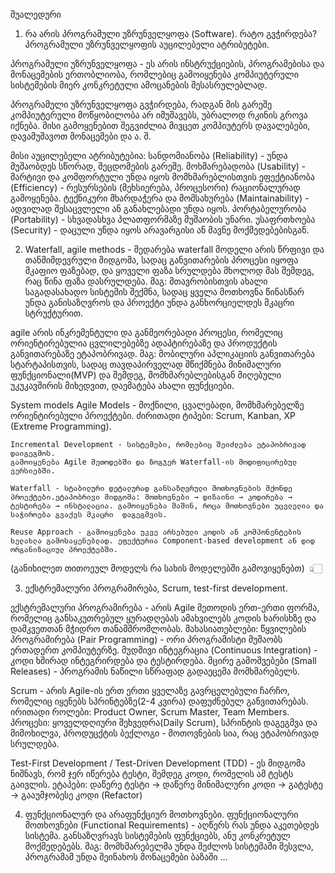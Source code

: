 შუალედური


1. რა არის პროგრამული უზრუნველყოფა (Software). რატო გვჭირდება? პროგრამული უზრუნველყოფის აუცილებელი ატრიბუტები.

პროგრამული უზრუნველყოფა - ეს არის ინსტრუქციების, პროგრამებისა და მონაცემების ერთობლიობა, რომლებიც გამოიყენება კომპიუტერული სისტემების მიერ კონკრეტული ამოცანების შესასრულებლად.

პროგრამული უზრუნველყოფა გვჭირდება, რადგან მის გარეშე კომპიუტერული მოწყობილობა არ იმუშავებს, უბრალოდ რკინის გროვა იქნება. მისი გამოყენებით შეგვიძლია მივცეთ კომპიუტერს დავალებები, დავამუშავოთ მონაცემები და ა. შ.

მისი აუცილებელი ატრიბუტებია:
	სანდომიანობა (Reliability) - უნდა მუშაობდეს სწორად, შეცდომების გარეშე.
	მოხმარებადობა (Usability) - მარტივი და კომფორტული უნდა იყოს მომხმარებლისთვის
	ეფექტიანობა (Efficiency) - რესურსების (მეხსიერება, პროცესორი) რაციონალურად გამოყენება.
	ტექნიკური მხარდაჭერა და მომსახურება (Maintainability) - ადვილად შესაცვლელი ან განახლებადი უნდა იყოს.
	პორტაბელურობა (Portability) - სხვადასხვა პლათფორმაზე მუშაობის უნარი.
	უსაფრთხოება (Security) - დაცული უნდა იყოს არავარგისი ან მავნე მოქმედებებისგან.

2. Waterfall, agile methods - შედარება
waterfall მოდელი არის წრფივი და თანმიმდევრული მიდგომა, სადაც განვითარების პროცესი იყოფა მკაფიო ფაზებად, და ყოველი ფაზა სრულდება მხოლოდ მას შემდეგ, რაც წინა ფაზა დასრულდება. 
მაგ: მთავრობისთვის ახალი საგადასახადო სისტემის შექმნა, სადაც ყველა მოთხოვნა წინასწარ უნდა განისაზღვროს და პროექტი უნდა განხორციელდეს მკაცრი სტრუქტურით.

agile არის ინკრემენტული და განმეორებადი პროცესი, რომელიც ორიენტირებულია ცვლილებებზე ადაპტირებაზე და პროდუქტის განვითარებაზე ეტაპობრივად. 
მაგ: მობილური აპლიკაციის განვითარება სტარტაპისთვის, სადაც თავდაპირველად შწიქმნება მინიმალური ფუნქციონალი(MVP) და შემდეგ, მომხმარებლებისგან მიღებული უკუკავშირის მიხედვით, დაემატება ახალი ფუნქციები. 

  System models
	Agile Models - მოქნილი, ცვალებადი, მომხმარებელზე ორიენტირებული პროექტები.
	ძირითადი ტიპები: Scrum, Kanban, XP (Extreme Programming).

	Incremental Development - სისტემები, რომლებიც შეიძლება ეტაპობრივად დაიგეგმოს.
	გამოიყენება Agile მეთოდებში და ზოგჯერ Waterfall-ის მოდიფიცირებულ ვერსიებში.

	Waterfall - სტაბილური დეტალურად განსაზღვრული მოთხოვნების მქონდე პროექტები.ეტაპობრივი მიდგომა: მოთხოვნები → დიზაინი → კოდირება → ტესტირება → ინსტალაცია. გამოიყენება მაშინ, როცა მოთხოვნები უცვლელია და საჭიროება გვაქვს მკაცრი 	დაგეგმვის.

	Reuse Approach - გამოიყენება უკვე არსებული კოდის ან კომპონენტების ხელახლა გამოსაყენებლად. ეფექტურია Component-based development ან დიდ ორგანიზაციულ პროექტებში.

(განიხილეთ თითოეულ მოდელს რა სახის მოდელებში გამოვიყენებთ)  👆🏻

3. ექსტრემალური პროგრამირება, Scrum, test-first development.

ექსტრემალური პროგრამირება - არის Agile მეთოდის ერთ-ერთი ფორმა, რომელიც განსაკუთრებულ ყურადღებას ამახვილებს კოდის ხარისხზე და დამკვეთთან მჭიდრო თანამშრომლობას.
მახასიათებლები:
	წყვილების პროგრამირება (Pair Programming) - ორი პროგრამისტი მუშაობს ერთადერთ კომპიუტერზე.
	მუდმივი ინტეგრაცია (Continuous Integration) - კოდი ხშირად ინტეგრირდება და ტესტირდება.
	მცირე გამოშვებები (Small Releases) - პროგრამის ნაწილი სწრაფად გადაეცემა მომხმარებელს.

Scrum - არის Agile-ის ერთ ერთი ყველაზე გავრცელებული ჩარჩო, რომელიც იყენებს სპრინტებზე(2-4 კვირა) დაფუძნებულ განვითარებას.
ირითადი როლები: Product Owner, Scrum Master, Team Members.
პროცესი: ყოველდღიური შეხვედრა(Daily Scrum), სპრინტის დაგეგმვა და მიმოხილვა, პროდუცქტის ბექლოგი - მოთოვნების სია, რაც ეტაპობრივად სრულდება.


Test-First Development / Test-Driven Development (TDD) - ეს მიდგომა ნიშნავს, რომ ჯერ იწერება ტესტი, შემდეგ კოდი, რომელის ამ ტესტს გაივლის.
ეტაპები: დაწერე ტესტი -> დაწერე მინიმალური კოდი -> გატესტე -> გააუმჯობესე კოდი (Refactor)


4. ფუნქციონალურ და არაფუნქციურ მოთხოვნები.
ფუნქციონალური მოთხოვნები (Functional Requirements) - აღწერს რას უნდა აკეთებდეს სისტემა. განსაზღვრავს სისტემების ფუნქციებს, ანუ კონკრეტულ მოქმედებებს.
მაგ: მომხმარებელმა უნდა შეძლოს სისტემაში შესვლა, პროგრამამ უნდა შეინახოს მონაცემები ბაზაში …

